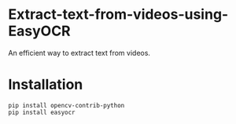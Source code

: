 # Extract-text-from-videos-using-EasyOCR
An efficient way to extract text from videos.
# Installation
```
pip install opencv-contrib-python
pip install easyocr
```

